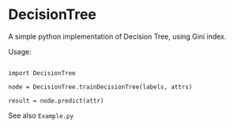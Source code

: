 # DecisionTree
A simple python implementation of Decision Tree, using Gini index.

Usage:
```

import DecisionTree

node = DecisionTree.trainDecisionTree(labels, attrs)

result = node.predict(attr)

```

See also ```Example.py```
